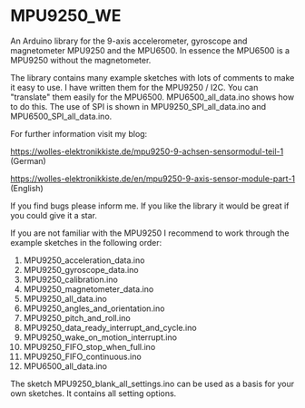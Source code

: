 # MPU9250_WE
An Arduino library for the 9-axis accelerometer, gyroscope and magnetometer MPU9250 and the MPU6500. In essence the MPU6500 is a MPU9250 without the magnetometer.

The library contains many example sketches with lots of comments to make it easy to use. I have written them for the MPU9250 / I2C. You can "translate" them easily for the MPU6500. MPU6500_all_data.ino shows how to do this. The use of SPI is shown in MPU9250_SPI_all_data.ino and MPU6500_SPI_all_data.ino.

For further information visit my blog:

https://wolles-elektronikkiste.de/mpu9250-9-achsen-sensormodul-teil-1   (German)

https://wolles-elektronikkiste.de/en/mpu9250-9-axis-sensor-module-part-1    (English) 

If you find bugs please inform me. If you like the library it would be great if you could give it a star. 

If you are not familiar with the MPU9250 I recommend to work through the example sketches in the following order:

1. MPU9250_acceleration_data.ino
2. MPU9250_gyroscope_data.ino
3. MPU9250_calibration.ino
4. MPU9250_magnetometer_data.ino
5. MPU9250_all_data.ino
6. MPU9250_angles_and_orientation.ino
7. MPU9250_pitch_and_roll.ino
8. MPU9250_data_ready_interrupt_and_cycle.ino
9. MPU9250_wake_on_motion_interrupt.ino
10. MPU9250_FIFO_stop_when_full.ino
11. MPU9250_FIFO_continuous.ino
12. MPU6500_all_data.ino

The sketch MPU9250_blank_all_settings.ino can be used as a basis for your own sketches. It contains all setting options.
